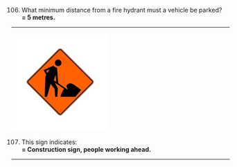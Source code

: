 106. What minimum distance from a fire hydrant must a vehicle be parked?  
     **= 5 metres.**
---
![construction](https://github.com/tamunoWoks/drivers_assessment/blob/main/images/construction.png)

107. This sign indicates:  
     **= Construction sign, people working ahead.**
---
